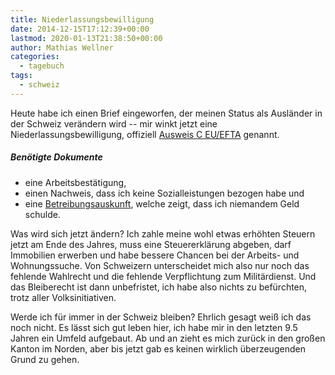 ```yaml
---
title: Niederlassungsbewilligung
date: 2014-12-15T17:12:39+00:00
lastmod: 2020-01-13T21:38:50+00:00
author: Mathias Wellner
categories:
  - tagebuch
tags:
  - schweiz
---
```

Heute habe ich einen Brief eingeworfen, der meinen Status als Ausländer in der Schweiz verändern wird -- mir winkt jetzt eine Niederlassungsbewilligung, offiziell <a href="https://www.bfm.admin.ch/content/bfm/de/home/themen/aufenthalt/eu_efta/ausweis_c_eu_efta.html" title="Ausweis C EU/EFTA" target="_blank">Ausweis C EU/EFTA</a> genannt. 

<!--more-->

##### Benötigte Dokumente

  * eine Arbeitsbestätigung,
  * einen Nachweis, dass ich keine Sozialleistungen bezogen habe und
  * eine <a href="https://www.stadt-zuerich.ch/portal/de/index/politik_u_recht/stadtammann-_undbetreibungsaemter/betreibungsamt/betreibungsauskunft.html" title="Betreibungsauszug in der Stadt Zürich" target="_blank">Betreibungsauskunft</a>, welche zeigt, dass ich niemandem Geld schulde.

Was wird sich jetzt ändern? Ich zahle meine wohl etwas erhöhten Steuern jetzt am Ende des Jahres, muss eine Steuererklärung abgeben, darf Immobilien erwerben und habe bessere Chancen bei der Arbeits- und Wohnungssuche. Von Schweizern unterscheidet mich also nur noch das fehlende Wahlrecht und die fehlende Verpflichtung zum Militärdienst. Und das Bleiberecht ist dann unbefristet, ich habe also nichts zu befürchten, trotz aller Volksinitiativen. 

Werde ich für immer in der Schweiz bleiben? Ehrlich gesagt weiß ich das noch nicht. Es lässt sich gut leben hier, ich habe mir in den letzten 9.5 Jahren ein Umfeld aufgebaut. Ab und an zieht es mich zurück in den großen Kanton im Norden, aber bis jetzt gab es keinen wirklich überzeugenden Grund zu gehen.